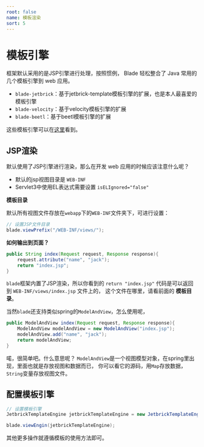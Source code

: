 ```yaml
---
root: false
name: 模板渲染
sort: 5
---
```


# 模板引擎

框架默认采用的是JSP引擎进行处理，按照惯例， Blade 轻松整合了 Java 常用的几个模板引擎到 web 应用。

- `blade-jetbrick`：基于jetbrick-template模板引擎的扩展，也是本人最喜爱的模板引擎
- `blade-velocity`：基于velocity模板引擎的扩展
- `blade-beetl`：基于beetl模板引擎的扩展

这些模板引擎可以在[这里](https://github.com/bladejava/blade-template-engines)看到。

## JSP渲染

默认使用了JSP引擎进行渲染，那么在开发 web 应用的时候应该注意什么呢？

- 默认的jsp视图目录是 `WEB-INF`
- Servlet3中使用EL表达式需要设置 `isELIgnored="false"`

**模板目录**

默认所有视图文件存放在`webapp`下的`WEB-INF`文件夹下，可进行设置：

```java
// 设置JSP文件目录
blade.viewPrefix("/WEB-INF/views/");
```

**如何输出到页面？**

```java
public String index(Request request, Response response){
    request.attribute("name", "jack");
    return "index.jsp";
}
```

`blade`框架内置了JSP渲染，所以你看到的 `return "index.jsp"` 代码是可以返回到 `WEB-INF/views/index.jsp` 文件上的，
这个文件在哪里，请看前面的 **模板目录**。

当然`blade`还支持类似spring的`ModelAndView`，怎么使用呢，

```java
public ModelAndView index(Request request, Response response){
    ModelAndView modelAndView = new ModelAndView("index.jsp");
    modelAndView.add("name", "jack");
    return modelAndView;
}
```

喏，很简单吧。什么意思呢？
`ModelAndView`是一个视图模型对象，在spring里出现，里面也就是存放视图和数据而已，
你可以看它的源码，用`Map`存放数据，`String`变量存放视图文件。


## 配置模板引擎

```java
// 设置模板引擎
JetbrickTemplateEngine jetbrickTemplateEngine = new JetbrickTemplateEngine(BladeWebContext.servletContext());

blade.viewEngin(jetbrickTemplateEngine);
```

其他更多操作就遵循模板的使用方法即可。
